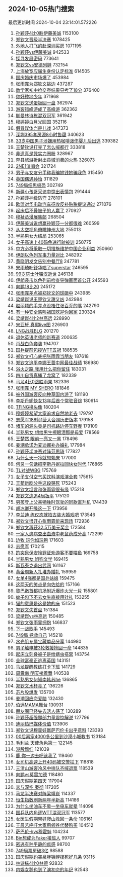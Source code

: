 ## 2024-10-05热门搜索 
最后更新时间 2024-10-04 23:14:01.572226 
1. [孙颖莎4比0胜伊藤美诚](https://s.weibo.com/weibo?q=%23%E5%AD%99%E9%A2%96%E8%8E%8E4%E6%AF%940%E8%83%9C%E4%BC%8A%E8%97%A4%E7%BE%8E%E8%AF%9A%23&t=31&band_rank=1&Refer=top) 1153100
1. [郑钦文晋级半决赛](https://s.weibo.com/weibo?q=%E9%83%91%E9%92%A6%E6%96%87%E6%99%8B%E7%BA%A7%E5%8D%8A%E5%86%B3%E8%B5%9B&t=31&band_rank=1&Refer=top) 1078425
1. [外地人打飞的赴深圳买房](https://s.weibo.com/weibo?q=%23%E5%A4%96%E5%9C%B0%E4%BA%BA%E6%89%93%E9%A3%9E%E7%9A%84%E8%B5%B4%E6%B7%B1%E5%9C%B3%E4%B9%B0%E6%88%BF%23&t=31&band_rank=1&Refer=top) 1071195
1. [孙颖莎vs伊藤美诚](https://s.weibo.com/weibo?q=%23%E5%AD%99%E9%A2%96%E8%8E%8Evs%E4%BC%8A%E8%97%A4%E7%BE%8E%E8%AF%9A%23&t=31&band_rank=2&Refer=top) 942533
1. [探寻发展密码](https://s.weibo.com/weibo?q=%23%E6%8E%A2%E5%AF%BB%E5%8F%91%E5%B1%95%E5%AF%86%E7%A0%81%23&t=31&band_rank=3&Refer=top) 773641
1. [郑钦文vs安德列娃](https://s.weibo.com/weibo?q=%E9%83%91%E9%92%A6%E6%96%87vs%E5%AE%89%E5%BE%B7%E5%88%97%E5%A8%83&t=31&band_rank=4&Refer=top) 732154
1. [上海放宽应届生身份认定标准](https://s.weibo.com/weibo?q=%23%E4%B8%8A%E6%B5%B7%E6%94%BE%E5%AE%BD%E5%BA%94%E5%B1%8A%E7%94%9F%E8%BA%AB%E4%BB%BD%E8%AE%A4%E5%AE%9A%E6%A0%87%E5%87%86%23&t=31&band_rank=5&Refer=top) 614505
1. [国庆婚庆市场爆了](https://s.weibo.com/weibo?q=%23%E5%9B%BD%E5%BA%86%E5%A9%9A%E5%BA%86%E5%B8%82%E5%9C%BA%E7%88%86%E4%BA%86%23&t=31&band_rank=6&Refer=top) 453984
1. [张雨霏为郑钦文挑边](https://s.weibo.com/weibo?q=%23%E5%BC%A0%E9%9B%A8%E9%9C%8F%E4%B8%BA%E9%83%91%E9%92%A6%E6%96%87%E6%8C%91%E8%BE%B9%23&t=31&band_rank=2&Refer=top) 437287
1. [数学家初中抢交卷结果只考了18分](https://s.weibo.com/weibo?q=%23%E6%95%B0%E5%AD%A6%E5%AE%B6%E5%88%9D%E4%B8%AD%E6%8A%A2%E4%BA%A4%E5%8D%B7%E7%BB%93%E6%9E%9C%E5%8F%AA%E8%80%83%E4%BA%8618%E5%88%86%23&t=31&band_rank=24&Refer=top) 376400
1. [你好种地少年](https://s.weibo.com/weibo?q=%E4%BD%A0%E5%A5%BD%E7%A7%8D%E5%9C%B0%E5%B0%91%E5%B9%B4&t=31&band_rank=8&Refer=top) 371968
1. [郑钦文送蛋扳回一盘](https://s.weibo.com/weibo?q=%23%E9%83%91%E9%92%A6%E6%96%87%E9%80%81%E8%9B%8B%E6%89%B3%E5%9B%9E%E4%B8%80%E7%9B%98%23&t=31&band_rank=9&Refer=top) 362974
1. [游客错峰游成了高峰游](https://s.weibo.com/weibo?q=%23%E6%B8%B8%E5%AE%A2%E9%94%99%E5%B3%B0%E6%B8%B8%E6%88%90%E4%BA%86%E9%AB%98%E5%B3%B0%E6%B8%B8%23&t=31&band_rank=10&Refer=top) 362362
1. [蒯曼林诗栋混双冠军](https://s.weibo.com/weibo?q=%23%E8%92%AF%E6%9B%BC%E6%9E%97%E8%AF%97%E6%A0%8B%E6%B7%B7%E5%8F%8C%E5%86%A0%E5%86%9B%23&t=31&band_rank=2&Refer=top) 361942
1. [穆婷婷白月光回国](https://s.weibo.com/weibo?q=%E7%A9%86%E5%A9%B7%E5%A9%B7%E7%99%BD%E6%9C%88%E5%85%89%E5%9B%9E%E5%9B%BD&t=31&band_rank=11&Refer=top) 352116
1. [假冒媒体岂是儿戏](https://s.weibo.com/weibo?q=%23%E5%81%87%E5%86%92%E5%AA%92%E4%BD%93%E5%B2%82%E6%98%AF%E5%84%BF%E6%88%8F%23&t=31&band_rank=12&Refer=top) 347373
1. [深圳395套房源8小时售罄](https://s.weibo.com/weibo?q=%23%E6%B7%B1%E5%9C%B3395%E5%A5%97%E6%88%BF%E6%BA%908%E5%B0%8F%E6%97%B6%E5%94%AE%E7%BD%84%23&t=31&band_rank=4&Refer=top) 340623
1. [33岁中国男子涉嫌用热咖啡泼伤婴儿后出逃](https://s.weibo.com/weibo?q=%2333%E5%B2%81%E4%B8%AD%E5%9B%BD%E7%94%B7%E5%AD%90%E6%B6%89%E5%AB%8C%E7%94%A8%E7%83%AD%E5%92%96%E5%95%A1%E6%B3%BC%E4%BC%A4%E5%A9%B4%E5%84%BF%E5%90%8E%E5%87%BA%E9%80%83%23&t=31&band_rank=13&Refer=top) 339382
1. [王楚钦说打完了怎么喊都行](https://s.weibo.com/weibo?q=%23%E7%8E%8B%E6%A5%9A%E9%92%A6%E8%AF%B4%E6%89%93%E5%AE%8C%E4%BA%86%E6%80%8E%E4%B9%88%E5%96%8A%E9%83%BD%E8%A1%8C%23&t=31&band_rank=14&Refer=top) 333818
1. [非遗真是凭实力圈粉](https://s.weibo.com/weibo?q=%23%E9%9D%9E%E9%81%97%E7%9C%9F%E6%98%AF%E5%87%AD%E5%AE%9E%E5%8A%9B%E5%9C%88%E7%B2%89%23&t=31&band_rank=3&Refer=top) 328967
1. [奔县旅游折射出县域消费的火热](https://s.weibo.com/weibo?q=%23%E5%A5%94%E5%8E%BF%E6%97%85%E6%B8%B8%E6%8A%98%E5%B0%84%E5%87%BA%E5%8E%BF%E5%9F%9F%E6%B6%88%E8%B4%B9%E7%9A%84%E7%81%AB%E7%83%AD%23&t=31&band_rank=15&Refer=top) 326073
1. [2NE1演唱会](https://s.weibo.com/weibo?q=2NE1%E6%BC%94%E5%94%B1%E4%BC%9A&t=31&band_rank=16&Refer=top) 321724
1. [男子与女友分手称我骗她钱她骗我色](https://s.weibo.com/weibo?q=%23%E7%94%B7%E5%AD%90%E4%B8%8E%E5%A5%B3%E5%8F%8B%E5%88%86%E6%89%8B%E7%A7%B0%E6%88%91%E9%AA%97%E5%A5%B9%E9%92%B1%E5%A5%B9%E9%AA%97%E6%88%91%E8%89%B2%23&t=31&band_rank=17&Refer=top) 315450
1. [英国偶遇孙怡](https://s.weibo.com/weibo?q=%23%E8%8B%B1%E5%9B%BD%E5%81%B6%E9%81%87%E5%AD%99%E6%80%A1%23&t=31&band_rank=18&Refer=top) 311829
1. [749局细思极恐](https://s.weibo.com/weibo?q=749%E5%B1%80%E7%BB%86%E6%80%9D%E6%9E%81%E6%81%90&t=31&band_rank=4&Refer=top) 302749
1. [新疆小孩哥采访中惊出表情包](https://s.weibo.com/weibo?q=%23%E6%96%B0%E7%96%86%E5%B0%8F%E5%AD%A9%E5%93%A5%E9%87%87%E8%AE%BF%E4%B8%AD%E6%83%8A%E5%87%BA%E8%A1%A8%E6%83%85%E5%8C%85%23&t=31&band_rank=5&Refer=top) 291444
1. [孙颖莎神级防守](https://s.weibo.com/weibo?q=%23%E5%AD%99%E9%A2%96%E8%8E%8E%E7%A5%9E%E7%BA%A7%E9%98%B2%E5%AE%88%23&t=31&band_rank=19&Refer=top) 278101
1. [欧盟对华电动汽车征收反补贴税提议通过](https://s.weibo.com/weibo?q=%23%E6%AC%A7%E7%9B%9F%E5%AF%B9%E5%8D%8E%E7%94%B5%E5%8A%A8%E6%B1%BD%E8%BD%A6%E5%BE%81%E6%94%B6%E5%8F%8D%E8%A1%A5%E8%B4%B4%E7%A8%8E%E6%8F%90%E8%AE%AE%E9%80%9A%E8%BF%87%23&t=31&band_rank=20&Refer=top) 271076
1. [起床后不叠被子的人赢了](https://s.weibo.com/weibo?q=%23%E8%B5%B7%E5%BA%8A%E5%90%8E%E4%B8%8D%E5%8F%A0%E8%A2%AB%E5%AD%90%E7%9A%84%E4%BA%BA%E8%B5%A2%E4%BA%86%23&t=31&band_rank=21&Refer=top) 270927
1. [穆祉丞漫展集邮](https://s.weibo.com/weibo?q=%E7%A9%86%E7%A5%89%E4%B8%9E%E6%BC%AB%E5%B1%95%E9%9B%86%E9%82%AE&t=31&band_rank=22&Refer=top) 268504
1. [伊藤美诚说想赢孙颖莎一分都很难](https://s.weibo.com/weibo?q=%23%E4%BC%8A%E8%97%A4%E7%BE%8E%E8%AF%9A%E8%AF%B4%E6%83%B3%E8%B5%A2%E5%AD%99%E9%A2%96%E8%8E%8E%E4%B8%80%E5%88%86%E9%83%BD%E5%BE%88%E9%9A%BE%23&t=31&band_rank=5&Refer=top) 260599
1. [从太空视角俯瞰神州大地](https://s.weibo.com/weibo?q=%23%E4%BB%8E%E5%A4%AA%E7%A9%BA%E8%A7%86%E8%A7%92%E4%BF%AF%E7%9E%B0%E7%A5%9E%E5%B7%9E%E5%A4%A7%E5%9C%B0%23&t=31&band_rank=6&Refer=top) 255013
1. [半熟男女大结局](https://s.weibo.com/weibo?q=%23%E5%8D%8A%E7%86%9F%E7%94%B7%E5%A5%B3%E5%A4%A7%E7%BB%93%E5%B1%80%23&t=31&band_rank=23&Refer=top) 253065
1. [女子高速上40码龟速行驶被训](https://s.weibo.com/weibo?q=%23%E5%A5%B3%E5%AD%90%E9%AB%98%E9%80%9F%E4%B8%8A40%E7%A0%81%E9%BE%9F%E9%80%9F%E8%A1%8C%E9%A9%B6%E8%A2%AB%E8%AE%AD%23&t=31&band_rank=8&Refer=top) 250775
1. [中方必将采取一切措施维护中国企业利益](https://s.weibo.com/weibo?q=%23%E4%B8%AD%E6%96%B9%E5%BF%85%E5%B0%86%E9%87%87%E5%8F%96%E4%B8%80%E5%88%87%E6%8E%AA%E6%96%BD%E7%BB%B4%E6%8A%A4%E4%B8%AD%E5%9B%BD%E4%BC%81%E4%B8%9A%E5%88%A9%E7%9B%8A%23&t=31&band_rank=9&Refer=top) 250660
1. [伊朗以色列军事力量对比](https://s.weibo.com/weibo?q=%23%E4%BC%8A%E6%9C%97%E4%BB%A5%E8%89%B2%E5%88%97%E5%86%9B%E4%BA%8B%E5%8A%9B%E9%87%8F%E5%AF%B9%E6%AF%94%23&t=31&band_rank=12&Refer=top) 248292
1. [黄晓明发文告别中餐厅8](https://s.weibo.com/weibo?q=%23%E9%BB%84%E6%99%93%E6%98%8E%E5%8F%91%E6%96%87%E5%91%8A%E5%88%AB%E4%B8%AD%E9%A4%90%E5%8E%858%23&t=31&band_rank=13&Refer=top) 247781
1. [宋雨琦叶舒华唱了superstar](https://s.weibo.com/weibo?q=%23%E5%AE%8B%E9%9B%A8%E7%90%A6%E5%8F%B6%E8%88%92%E5%8D%8E%E5%94%B1%E4%BA%86superstar%23&t=31&band_rank=14&Refer=top) 246595
1. [99岁院士叶铭汉逝世](https://s.weibo.com/weibo?q=%2399%E5%B2%81%E9%99%A2%E5%A3%AB%E5%8F%B6%E9%93%AD%E6%B1%89%E9%80%9D%E4%B8%96%23&t=31&band_rank=15&Refer=top) 246138
1. [伊朗袭击以色列前检查导弹画面首公开](https://s.weibo.com/weibo?q=%23%E4%BC%8A%E6%9C%97%E8%A2%AD%E5%87%BB%E4%BB%A5%E8%89%B2%E5%88%97%E5%89%8D%E6%A3%80%E6%9F%A5%E5%AF%BC%E5%BC%B9%E7%94%BB%E9%9D%A2%E9%A6%96%E5%85%AC%E5%BC%80%23&t=31&band_rank=24&Refer=top) 245593
1. [向鹏18比20](https://s.weibo.com/weibo?q=%23%E5%90%91%E9%B9%8F18%E6%AF%9420%23&t=31&band_rank=16&Refer=top) 245172
1. [张雨霏差点被郑钦文的球砸中](https://s.weibo.com/weibo?q=%23%E5%BC%A0%E9%9B%A8%E9%9C%8F%E5%B7%AE%E7%82%B9%E8%A2%AB%E9%83%91%E9%92%A6%E6%96%87%E7%9A%84%E7%90%83%E7%A0%B8%E4%B8%AD%23&t=31&band_rank=18&Refer=top) 243985
1. [梁靖崑说王楚钦又甜又凶](https://s.weibo.com/weibo?q=%23%E6%A2%81%E9%9D%96%E5%B4%91%E8%AF%B4%E7%8E%8B%E6%A5%9A%E9%92%A6%E5%8F%88%E7%94%9C%E5%8F%88%E5%87%B6%23&t=31&band_rank=19&Refer=top) 242984
1. [赵丽颖的手差点没捂住张百乔的嘴](https://s.weibo.com/weibo?q=%E8%B5%B5%E4%B8%BD%E9%A2%96%E7%9A%84%E6%89%8B%E5%B7%AE%E7%82%B9%E6%B2%A1%E6%8D%82%E4%BD%8F%E5%BC%A0%E7%99%BE%E4%B9%94%E7%9A%84%E5%98%B4&t=31&band_rank=20&Refer=top) 242790
1. [有一种安全感叫祖国欢迎你回家](https://s.weibo.com/weibo?q=%23%E6%9C%89%E4%B8%80%E7%A7%8D%E5%AE%89%E5%85%A8%E6%84%9F%E5%8F%AB%E7%A5%96%E5%9B%BD%E6%AC%A2%E8%BF%8E%E4%BD%A0%E5%9B%9E%E5%AE%B6%23&t=31&band_rank=6&Refer=top) 230324
1. [梁靖崑4比2林高远](https://s.weibo.com/weibo?q=%23%E6%A2%81%E9%9D%96%E5%B4%914%E6%AF%942%E6%9E%97%E9%AB%98%E8%BF%9C%23&t=31&band_rank=25&Refer=top) 228990
1. [宋亚轩 真假live图](https://s.weibo.com/weibo?q=%E5%AE%8B%E4%BA%9A%E8%BD%A9%20%E7%9C%9F%E5%81%87live%E5%9B%BE&t=31&band_rank=26&Refer=top) 226903
1. [LNG战胜BLG](https://s.weibo.com/weibo?q=LNG%E6%88%98%E8%83%9CBLG&t=31&band_rank=23&Refer=top) 201270
1. [退休英语老师的新赛道](https://s.weibo.com/weibo?q=%E9%80%80%E4%BC%91%E8%8B%B1%E8%AF%AD%E8%80%81%E5%B8%88%E7%9A%84%E6%96%B0%E8%B5%9B%E9%81%93&t=31&band_rank=27&Refer=top) 200635
1. [肖战白色套装](https://s.weibo.com/weibo?q=%E8%82%96%E6%88%98%E7%99%BD%E8%89%B2%E5%A5%97%E8%A3%85&t=31&band_rank=28&Refer=top) 194707
1. [国乒提前包揽WTT五冠](https://s.weibo.com/weibo?q=%23%E5%9B%BD%E4%B9%92%E6%8F%90%E5%89%8D%E5%8C%85%E6%8F%BDWTT%E4%BA%94%E5%86%A0%23&t=31&band_rank=24&Refer=top) 188535
1. [郑钦文打心底把张雨霏当朋友](https://s.weibo.com/weibo?q=%23%E9%83%91%E9%92%A6%E6%96%87%E6%89%93%E5%BF%83%E5%BA%95%E6%8A%8A%E5%BC%A0%E9%9B%A8%E9%9C%8F%E5%BD%93%E6%9C%8B%E5%8F%8B%23&t=31&band_rank=25&Refer=top) 187618
1. [郑钦文追平李娜王蔷中网最佳战绩](https://s.weibo.com/weibo?q=%23%E9%83%91%E9%92%A6%E6%96%87%E8%BF%BD%E5%B9%B3%E6%9D%8E%E5%A8%9C%E7%8E%8B%E8%94%B7%E4%B8%AD%E7%BD%91%E6%9C%80%E4%BD%B3%E6%88%98%E7%BB%A9%23&t=31&band_rank=26&Refer=top) 186980
1. [浴火之路 我用什么把你留住](https://s.weibo.com/weibo?q=%E6%B5%B4%E7%81%AB%E4%B9%8B%E8%B7%AF%20%E6%88%91%E7%94%A8%E4%BB%80%E4%B9%88%E6%8A%8A%E4%BD%A0%E7%95%99%E4%BD%8F&t=31&band_rank=29&Refer=top) 183031
1. [四川自贡真捅了龙窝了](https://s.weibo.com/weibo?q=%23%E5%9B%9B%E5%B7%9D%E8%87%AA%E8%B4%A1%E7%9C%9F%E6%8D%85%E4%BA%86%E9%BE%99%E7%AA%9D%E4%BA%86%23&t=31&band_rank=7&Refer=top) 182339
1. [马龙4比0战胜雨果](https://s.weibo.com/weibo?q=%23%E9%A9%AC%E9%BE%994%E6%AF%940%E6%88%98%E8%83%9C%E9%9B%A8%E6%9E%9C%23&t=31&band_rank=8&Refer=top) 182336
1. [张雨霏 MY SHERO](https://s.weibo.com/weibo?q=%E5%BC%A0%E9%9B%A8%E9%9C%8F%20MY%20SHERO&t=31&band_rank=27&Refer=top) 181846
1. [被外国游客反向种草国内游了](https://s.weibo.com/weibo?q=%23%E8%A2%AB%E5%A4%96%E5%9B%BD%E6%B8%B8%E5%AE%A2%E5%8F%8D%E5%90%91%E7%A7%8D%E8%8D%89%E5%9B%BD%E5%86%85%E6%B8%B8%E4%BA%86%23&t=31&band_rank=9&Refer=top) 181190
1. [李斯丹妮快女13年后首个常驻音综](https://s.weibo.com/weibo?q=%E6%9D%8E%E6%96%AF%E4%B8%B9%E5%A6%AE%E5%BF%AB%E5%A5%B313%E5%B9%B4%E5%90%8E%E9%A6%96%E4%B8%AA%E5%B8%B8%E9%A9%BB%E9%9F%B3%E7%BB%BC&t=31&band_rank=10&Refer=top) 180614
1. [TFING换头像](https://s.weibo.com/weibo?q=%23TFING%E6%8D%A2%E5%A4%B4%E5%83%8F%23&t=31&band_rank=28&Refer=top) 180204
1. [穆婷婷希望大家追求自然地老去](https://s.weibo.com/weibo?q=%23%E7%A9%86%E5%A9%B7%E5%A9%B7%E5%B8%8C%E6%9C%9B%E5%A4%A7%E5%AE%B6%E8%BF%BD%E6%B1%82%E8%87%AA%E7%84%B6%E5%9C%B0%E8%80%81%E5%8E%BB%23&t=31&band_rank=11&Refer=top) 179797
1. [志愿军188师1营大合照历史版本](https://s.weibo.com/weibo?q=%E5%BF%97%E6%84%BF%E5%86%9B188%E5%B8%881%E8%90%A5%E5%A4%A7%E5%90%88%E7%85%A7%E5%8E%86%E5%8F%B2%E7%89%88%E6%9C%AC&t=31&band_rank=30&Refer=top) 179158
1. [堵车的源头竟是司机路边停车野餐](https://s.weibo.com/weibo?q=%23%E5%A0%B5%E8%BD%A6%E7%9A%84%E6%BA%90%E5%A4%B4%E7%AB%9F%E6%98%AF%E5%8F%B8%E6%9C%BA%E8%B7%AF%E8%BE%B9%E5%81%9C%E8%BD%A6%E9%87%8E%E9%A4%90%23&t=31&band_rank=12&Refer=top) 179109
1. [半熟男女 想给男生擦眼泪那是母爱](https://s.weibo.com/weibo?q=%E5%8D%8A%E7%86%9F%E7%94%B7%E5%A5%B3%20%E6%83%B3%E7%BB%99%E7%94%B7%E7%94%9F%E6%93%A6%E7%9C%BC%E6%B3%AA%E9%82%A3%E6%98%AF%E6%AF%8D%E7%88%B1&t=31&band_rank=29&Refer=top) 178569
1. [王楚然 眼前一亮又一黑](https://s.weibo.com/weibo?q=%E7%8E%8B%E6%A5%9A%E7%84%B6%20%E7%9C%BC%E5%89%8D%E4%B8%80%E4%BA%AE%E5%8F%88%E4%B8%80%E9%BB%91&t=31&band_rank=13&Refer=top) 178496
1. [姜潮承诺为麦迪娜补办婚礼](https://s.weibo.com/weibo?q=%E5%A7%9C%E6%BD%AE%E6%89%BF%E8%AF%BA%E4%B8%BA%E9%BA%A6%E8%BF%AA%E5%A8%9C%E8%A1%A5%E5%8A%9E%E5%A9%9A%E7%A4%BC&t=31&band_rank=14&Refer=top) 177984
1. [孙颖莎半决赛对阵范思琦](https://s.weibo.com/weibo?q=%23%E5%AD%99%E9%A2%96%E8%8E%8E%E5%8D%8A%E5%86%B3%E8%B5%9B%E5%AF%B9%E9%98%B5%E8%8C%83%E6%80%9D%E7%90%A6%23&t=31&band_rank=31&Refer=top) 177827
1. [为什么天一冷就想赖床](https://s.weibo.com/weibo?q=%23%E4%B8%BA%E4%BB%80%E4%B9%88%E5%A4%A9%E4%B8%80%E5%86%B7%E5%B0%B1%E6%83%B3%E8%B5%96%E5%BA%8A%23&t=31&band_rank=15&Refer=top) 177000
1. [何炅一句话把李斯丹妮拉回快女时代](https://s.weibo.com/weibo?q=%E4%BD%95%E7%82%85%E4%B8%80%E5%8F%A5%E8%AF%9D%E6%8A%8A%E6%9D%8E%E6%96%AF%E4%B8%B9%E5%A6%AE%E6%8B%89%E5%9B%9E%E5%BF%AB%E5%A5%B3%E6%97%B6%E4%BB%A3&t=31&band_rank=16&Refer=top) 176865
1. [TL对战WBG](https://s.weibo.com/weibo?q=%23TL%E5%AF%B9%E6%88%98WBG%23&t=31&band_rank=30&Refer=top) 175769
1. [女子支付空气买饮料演戏演全套](https://s.weibo.com/weibo?q=%23%E5%A5%B3%E5%AD%90%E6%94%AF%E4%BB%98%E7%A9%BA%E6%B0%94%E4%B9%B0%E9%A5%AE%E6%96%99%E6%BC%94%E6%88%8F%E6%BC%94%E5%85%A8%E5%A5%97%23&t=31&band_rank=17&Refer=top) 175615
1. [王菊新剧分手这段哭死](https://s.weibo.com/weibo?q=%E7%8E%8B%E8%8F%8A%E6%96%B0%E5%89%A7%E5%88%86%E6%89%8B%E8%BF%99%E6%AE%B5%E5%93%AD%E6%AD%BB&t=31&band_rank=18&Refer=top) 175243
1. [郑钦文坦言和张雨霏很有缘](https://s.weibo.com/weibo?q=%23%E9%83%91%E9%92%A6%E6%96%87%E5%9D%A6%E8%A8%80%E5%92%8C%E5%BC%A0%E9%9B%A8%E9%9C%8F%E5%BE%88%E6%9C%89%E7%BC%98%23&t=31&band_rank=31&Refer=top) 175218
1. [郑钦文连追4局扳平](https://s.weibo.com/weibo?q=%23%E9%83%91%E9%92%A6%E6%96%87%E8%BF%9E%E8%BF%BD4%E5%B1%80%E6%89%B3%E5%B9%B3%23&t=31&band_rank=32&Refer=top) 175120
1. [男孩登上父亲牺牲时驾驶的同款直升机](https://s.weibo.com/weibo?q=%23%E7%94%B7%E5%AD%A9%E7%99%BB%E4%B8%8A%E7%88%B6%E4%BA%B2%E7%89%BA%E7%89%B2%E6%97%B6%E9%A9%BE%E9%A9%B6%E7%9A%84%E5%90%8C%E6%AC%BE%E7%9B%B4%E5%8D%87%E6%9C%BA%23&t=31&band_rank=19&Refer=top) 174439
1. [胡冰卿开嗓这一下](https://s.weibo.com/weibo?q=%E8%83%A1%E5%86%B0%E5%8D%BF%E5%BC%80%E5%97%93%E8%BF%99%E4%B8%80%E4%B8%8B&t=31&band_rank=20&Refer=top) 173956
1. [李兰迪 练仪态就拍古装大婚戏吧](https://s.weibo.com/weibo?q=%E6%9D%8E%E5%85%B0%E8%BF%AA%20%E7%BB%83%E4%BB%AA%E6%80%81%E5%B0%B1%E6%8B%8D%E5%8F%A4%E8%A3%85%E5%A4%A7%E5%A9%9A%E6%88%8F%E5%90%A7&t=31&band_rank=32&Refer=top) 173546
1. [郑钦文很开心张雨霏能来现场](https://s.weibo.com/weibo?q=%23%E9%83%91%E9%92%A6%E6%96%87%E5%BE%88%E5%BC%80%E5%BF%83%E5%BC%A0%E9%9B%A8%E9%9C%8F%E8%83%BD%E6%9D%A5%E7%8E%B0%E5%9C%BA%23&t=31&band_rank=33&Refer=top) 172936
1. [郑钦文再获32.5万美元奖金](https://s.weibo.com/weibo?q=%23%E9%83%91%E9%92%A6%E6%96%87%E5%86%8D%E8%8E%B732.5%E4%B8%87%E7%BE%8E%E5%85%83%E5%A5%96%E9%87%91%23&t=31&band_rank=34&Refer=top) 172584
1. [一家人患病查出血液中老鼠药成分高](https://s.weibo.com/weibo?q=%23%E4%B8%80%E5%AE%B6%E4%BA%BA%E6%82%A3%E7%97%85%E6%9F%A5%E5%87%BA%E8%A1%80%E6%B6%B2%E4%B8%AD%E8%80%81%E9%BC%A0%E8%8D%AF%E6%88%90%E5%88%86%E9%AB%98%23&t=31&band_rank=22&Refer=top) 172299
1. [边牧 玩你如玩狗](https://s.weibo.com/weibo?q=%E8%BE%B9%E7%89%A7%20%E7%8E%A9%E4%BD%A0%E5%A6%82%E7%8E%A9%E7%8B%97&t=31&band_rank=23&Refer=top) 171603
1. [志愿军](https://s.weibo.com/weibo?q=%E5%BF%97%E6%84%BF%E5%86%9B&t=31&band_rank=25&Refer=top) 170215
1. [趵突泉保安拎罪证劝游客不要喂鱼](https://s.weibo.com/weibo?q=%23%E8%B6%B5%E7%AA%81%E6%B3%89%E4%BF%9D%E5%AE%89%E6%8B%8E%E7%BD%AA%E8%AF%81%E5%8A%9D%E6%B8%B8%E5%AE%A2%E4%B8%8D%E8%A6%81%E5%96%82%E9%B1%BC%23&t=31&band_rank=26&Refer=top) 169758
1. [半熟男女 姐狗文学](https://s.weibo.com/weibo?q=%E5%8D%8A%E7%86%9F%E7%94%B7%E5%A5%B3%20%E5%A7%90%E7%8B%97%E6%96%87%E5%AD%A6&t=31&band_rank=27&Refer=top) 169415
1. [斯瓦泰克退出武网](https://s.weibo.com/weibo?q=%23%E6%96%AF%E7%93%A6%E6%B3%B0%E5%85%8B%E9%80%80%E5%87%BA%E6%AD%A6%E7%BD%91%23&t=31&band_rank=33&Refer=top) 161167
1. [黄金周新人扎堆办婚礼](https://s.weibo.com/weibo?q=%23%E9%BB%84%E9%87%91%E5%91%A8%E6%96%B0%E4%BA%BA%E6%89%8E%E5%A0%86%E5%8A%9E%E5%A9%9A%E7%A4%BC%23&t=31&band_rank=34&Refer=top) 159959
1. [女单4强都是国乒姑娘](https://s.weibo.com/weibo?q=%23%E5%A5%B3%E5%8D%954%E5%BC%BA%E9%83%BD%E6%98%AF%E5%9B%BD%E4%B9%92%E5%A7%91%E5%A8%98%23&t=31&band_rank=35&Refer=top) 159475
1. [这两天的笑点是向佐给的](https://s.weibo.com/weibo?q=%E8%BF%99%E4%B8%A4%E5%A4%A9%E7%9A%84%E7%AC%91%E7%82%B9%E6%98%AF%E5%90%91%E4%BD%90%E7%BB%99%E7%9A%84&t=31&band_rank=37&Refer=top) 157166
1. [黎巴嫩首都机场附近爆炸火光一片](https://s.weibo.com/weibo?q=%23%E9%BB%8E%E5%B7%B4%E5%AB%A9%E9%A6%96%E9%83%BD%E6%9C%BA%E5%9C%BA%E9%99%84%E8%BF%91%E7%88%86%E7%82%B8%E7%81%AB%E5%85%89%E4%B8%80%E7%89%87%23&t=31&band_rank=28&Refer=top) 155801
1. [蚊子包下不去女生直接用针扎](https://s.weibo.com/weibo?q=%23%E8%9A%8A%E5%AD%90%E5%8C%85%E4%B8%8B%E4%B8%8D%E5%8E%BB%E5%A5%B3%E7%94%9F%E7%9B%B4%E6%8E%A5%E7%94%A8%E9%92%88%E6%89%8E%23&t=31&band_rank=38&Refer=top) 153255
1. [猫的意思是这是她的床](https://s.weibo.com/weibo?q=%23%E7%8C%AB%E7%9A%84%E6%84%8F%E6%80%9D%E6%98%AF%E8%BF%99%E6%98%AF%E5%A5%B9%E7%9A%84%E5%BA%8A%23&t=31&band_rank=29&Refer=top) 151523
1. [郑钦文失首盘](https://s.weibo.com/weibo?q=%E9%83%91%E9%92%A6%E6%96%87%E5%A4%B1%E9%A6%96%E7%9B%98&t=31&band_rank=36&Refer=top) 151384
1. [梁靖崑vs林高远](https://s.weibo.com/weibo?q=%E6%A2%81%E9%9D%96%E5%B4%91vs%E6%9E%97%E9%AB%98%E8%BF%9C&t=31&band_rank=37&Refer=top) 150485
1. [郑钦文张雨霏拥抱](https://s.weibo.com/weibo?q=%23%E9%83%91%E9%92%A6%E6%96%87%E5%BC%A0%E9%9B%A8%E9%9C%8F%E6%8B%A5%E6%8A%B1%23&t=31&band_rank=38&Refer=top) 146837
1. [下一战歌手](https://s.weibo.com/weibo?q=%E4%B8%8B%E4%B8%80%E6%88%98%E6%AD%8C%E6%89%8B&t=31&band_rank=39&Refer=top) 145493
1. [749局 拯救自己](https://s.weibo.com/weibo?q=749%E5%B1%80%20%E6%8B%AF%E6%95%91%E8%87%AA%E5%B7%B1&t=31&band_rank=39&Refer=top) 145218
1. [水光肌专属宝藏单品分享](https://s.weibo.com/weibo?q=%E6%B0%B4%E5%85%89%E8%82%8C%E4%B8%93%E5%B1%9E%E5%AE%9D%E8%97%8F%E5%8D%95%E5%93%81%E5%88%86%E4%BA%AB&t=31&band_rank=40&Refer=top) 144980
1. [男子触电被3轮救援抢回一命](https://s.weibo.com/weibo?q=%23%E7%94%B7%E5%AD%90%E8%A7%A6%E7%94%B5%E8%A2%AB3%E8%BD%AE%E6%95%91%E6%8F%B4%E6%8A%A2%E5%9B%9E%E4%B8%80%E5%91%BD%23&t=31&band_rank=41&Refer=top) 144835
1. [起床立刻叠被子是给螨虫搭窝](https://s.weibo.com/weibo?q=%23%E8%B5%B7%E5%BA%8A%E7%AB%8B%E5%88%BB%E5%8F%A0%E8%A2%AB%E5%AD%90%E6%98%AF%E7%BB%99%E8%9E%A8%E8%99%AB%E6%90%AD%E7%AA%9D%23&t=31&band_rank=30&Refer=top) 143754
1. [全球富豪正逃离英国](https://s.weibo.com/weibo?q=%23%E5%85%A8%E7%90%83%E5%AF%8C%E8%B1%AA%E6%AD%A3%E9%80%83%E7%A6%BB%E8%8B%B1%E5%9B%BD%23&t=31&band_rank=42&Refer=top) 143151
1. [马龙提醒教练打卡下班](https://s.weibo.com/weibo?q=%23%E9%A9%AC%E9%BE%99%E6%8F%90%E9%86%92%E6%95%99%E7%BB%83%E6%89%93%E5%8D%A1%E4%B8%8B%E7%8F%AD%23&t=31&band_rank=31&Refer=top) 141729
1. [周震南 明天接着舞](https://s.weibo.com/weibo?q=%E5%91%A8%E9%9C%87%E5%8D%97%20%E6%98%8E%E5%A4%A9%E6%8E%A5%E7%9D%80%E8%88%9E&t=31&band_rank=40&Refer=top) 140538
1. [半熟男女何知南韩苏he](https://s.weibo.com/weibo?q=%E5%8D%8A%E7%86%9F%E7%94%B7%E5%A5%B3%E4%BD%95%E7%9F%A5%E5%8D%97%E9%9F%A9%E8%8B%8Fhe&t=31&band_rank=43&Refer=top) 136865
1. [郑钦文水杯亮了](https://s.weibo.com/weibo?q=%23%E9%83%91%E9%92%A6%E6%96%87%E6%B0%B4%E6%9D%AF%E4%BA%AE%E4%BA%86%23&t=31&band_rank=43&Refer=top) 136226
1. [芯片股爆发](https://s.weibo.com/weibo?q=%23%E8%8A%AF%E7%89%87%E8%82%A1%E7%88%86%E5%8F%91%23&t=31&band_rank=32&Refer=top) 135700
1. [姜潮回应恋爱脑](https://s.weibo.com/weibo?q=%E5%A7%9C%E6%BD%AE%E5%9B%9E%E5%BA%94%E6%81%8B%E7%88%B1%E8%84%91&t=31&band_rank=33&Refer=top) 132430
1. [伯远MAMA舞台](https://s.weibo.com/weibo?q=%23%E4%BC%AF%E8%BF%9CMAMA%E8%88%9E%E5%8F%B0%23&t=31&band_rank=44&Refer=top) 130931
1. [朋友圈已经失去活人感了](https://s.weibo.com/weibo?q=%23%E6%9C%8B%E5%8F%8B%E5%9C%88%E5%B7%B2%E7%BB%8F%E5%A4%B1%E5%8E%BB%E6%B4%BB%E4%BA%BA%E6%84%9F%E4%BA%86%23&t=31&band_rank=34&Refer=top) 130289
1. [孙颖莎超强腿部力量震惊解说](https://s.weibo.com/weibo?q=%23%E5%AD%99%E9%A2%96%E8%8E%8E%E8%B6%85%E5%BC%BA%E8%85%BF%E9%83%A8%E5%8A%9B%E9%87%8F%E9%9C%87%E6%83%8A%E8%A7%A3%E8%AF%B4%23&t=31&band_rank=45&Refer=top) 127796
1. [迪丽热巴媒体价值](https://s.weibo.com/weibo?q=%23%E8%BF%AA%E4%B8%BD%E7%83%AD%E5%B7%B4%E5%AA%92%E4%BD%93%E4%BB%B7%E5%80%BC%23&t=31&band_rank=45&Refer=top) 123906
1. [郑钦文说穆霍娃赢萨巴伦卡出乎意料](https://s.weibo.com/weibo?q=%23%E9%83%91%E9%92%A6%E6%96%87%E8%AF%B4%E7%A9%86%E9%9C%8D%E5%A8%83%E8%B5%A2%E8%90%A8%E5%B7%B4%E4%BC%A6%E5%8D%A1%E5%87%BA%E4%B9%8E%E6%84%8F%E6%96%99%23&t=31&band_rank=46&Refer=top) 123393
1. [00后离家4000多公里到沙漠小城教书](https://s.weibo.com/weibo?q=%2300%E5%90%8E%E7%A6%BB%E5%AE%B64000%E5%A4%9A%E5%85%AC%E9%87%8C%E5%88%B0%E6%B2%99%E6%BC%A0%E5%B0%8F%E5%9F%8E%E6%95%99%E4%B9%A6%23&t=31&band_rank=35&Refer=top) 123184
1. [毛利兰 天使角色第一](https://s.weibo.com/weibo?q=%E6%AF%9B%E5%88%A9%E5%85%B0%20%E5%A4%A9%E4%BD%BF%E8%A7%92%E8%89%B2%E7%AC%AC%E4%B8%80&t=31&band_rank=47&Refer=top) 122145
1. [港股飘红](https://s.weibo.com/weibo?q=%23%E6%B8%AF%E8%82%A1%E9%A3%98%E7%BA%A2%23&t=31&band_rank=36&Refer=top) 121039
1. [鹿 你一边去吧该我了](https://s.weibo.com/weibo?q=%E9%B9%BF%20%E4%BD%A0%E4%B8%80%E8%BE%B9%E5%8E%BB%E5%90%A7%E8%AF%A5%E6%88%91%E4%BA%86&t=31&band_rank=49&Refer=top) 119460
1. [女司机高速上开40码被交警拦下](https://s.weibo.com/weibo?q=%23%E5%A5%B3%E5%8F%B8%E6%9C%BA%E9%AB%98%E9%80%9F%E4%B8%8A%E5%BC%8040%E7%A0%81%E8%A2%AB%E4%BA%A4%E8%AD%A6%E6%8B%A6%E4%B8%8B%23&t=31&band_rank=37&Refer=top) 118818
1. [三清山游客冷风中排队齐喊退票](https://s.weibo.com/weibo?q=%23%E4%B8%89%E6%B8%85%E5%B1%B1%E6%B8%B8%E5%AE%A2%E5%86%B7%E9%A3%8E%E4%B8%AD%E6%8E%92%E9%98%9F%E9%BD%90%E5%96%8A%E9%80%80%E7%A5%A8%23&t=31&band_rank=38&Refer=top) 118539
1. [向鹏vs莫雷加德](https://s.weibo.com/weibo?q=%23%E5%90%91%E9%B9%8Fvs%E8%8E%AB%E9%9B%B7%E5%8A%A0%E5%BE%B7%23&t=31&band_rank=50&Refer=top) 118480
1. [国庆假期第四天](https://s.weibo.com/weibo?q=%23%E5%9B%BD%E5%BA%86%E5%81%87%E6%9C%9F%E7%AC%AC%E5%9B%9B%E5%A4%A9%23&t=31&band_rank=39&Refer=top) 117904
1. [恋与深空 秦彻](https://s.weibo.com/weibo?q=%E6%81%8B%E4%B8%8E%E6%B7%B1%E7%A9%BA%20%E7%A7%A6%E5%BD%BB&t=31&band_rank=48&Refer=top) 117205
1. [马龙半决赛对阵梁靖崑](https://s.weibo.com/weibo?q=%23%E9%A9%AC%E9%BE%99%E5%8D%8A%E5%86%B3%E8%B5%9B%E5%AF%B9%E9%98%B5%E6%A2%81%E9%9D%96%E5%B4%91%23&t=31&band_rank=49&Refer=top) 114337
1. [恒生指数刷新两年半新高](https://s.weibo.com/weibo?q=%23%E6%81%92%E7%94%9F%E6%8C%87%E6%95%B0%E5%88%B7%E6%96%B0%E4%B8%A4%E5%B9%B4%E5%8D%8A%E6%96%B0%E9%AB%98%23&t=31&band_rank=40&Refer=top) 114186
1. [为什么坐油车不晕一坐电车就晕](https://s.weibo.com/weibo?q=%23%E4%B8%BA%E4%BB%80%E4%B9%88%E5%9D%90%E6%B2%B9%E8%BD%A6%E4%B8%8D%E6%99%95%E4%B8%80%E5%9D%90%E7%94%B5%E8%BD%A6%E5%B0%B1%E6%99%95%23&t=31&band_rank=41&Refer=top) 114098
1. [国乒队内角逐WTT混双冠军](https://s.weibo.com/weibo?q=%23%E5%9B%BD%E4%B9%92%E9%98%9F%E5%86%85%E8%A7%92%E9%80%90WTT%E6%B7%B7%E5%8F%8C%E5%86%A0%E5%86%9B%23&t=31&band_rank=50&Refer=top) 113577
1. [女医生假期带娃爬山救回一条命](https://s.weibo.com/weibo?q=%23%E5%A5%B3%E5%8C%BB%E7%94%9F%E5%81%87%E6%9C%9F%E5%B8%A6%E5%A8%83%E7%88%AC%E5%B1%B1%E6%95%91%E5%9B%9E%E4%B8%80%E6%9D%A1%E5%91%BD%23&t=31&band_rank=42&Refer=top) 106161
1. [王晨艺呼吁大家用领养代替购买](https://s.weibo.com/weibo?q=%E7%8E%8B%E6%99%A8%E8%89%BA%E5%91%BC%E5%90%81%E5%A4%A7%E5%AE%B6%E7%94%A8%E9%A2%86%E5%85%BB%E4%BB%A3%E6%9B%BF%E8%B4%AD%E4%B9%B0&t=31&band_rank=43&Refer=top) 104512
1. [萨巴伦卡vs穆霍娃](https://s.weibo.com/weibo?q=%E8%90%A8%E5%B7%B4%E4%BC%A6%E5%8D%A1vs%E7%A9%86%E9%9C%8D%E5%A8%83&t=31&band_rank=44&Refer=top) 104234
1. [Bin想成为Faker接班人](https://s.weibo.com/weibo?q=%23Bin%E6%83%B3%E6%88%90%E4%B8%BAFaker%E6%8E%A5%E7%8F%AD%E4%BA%BA%23&t=31&band_rank=45&Refer=top) 99707
1. [密逃有种平静的疯感](https://s.weibo.com/weibo?q=%E5%AF%86%E9%80%83%E6%9C%89%E7%A7%8D%E5%B9%B3%E9%9D%99%E7%9A%84%E7%96%AF%E6%84%9F&t=31&band_rank=46&Refer=top) 98700
1. [749局票房破3亿](https://s.weibo.com/weibo?q=%23749%E5%B1%80%E7%A5%A8%E6%88%BF%E7%A0%B43%E4%BA%BF%23&t=31&band_rank=47&Refer=top) 98588
1. [国庆假期趵突泉胖锦鲤撑死好几条](https://s.weibo.com/weibo?q=%23%E5%9B%BD%E5%BA%86%E5%81%87%E6%9C%9F%E8%B6%B5%E7%AA%81%E6%B3%89%E8%83%96%E9%94%A6%E9%B2%A4%E6%92%91%E6%AD%BB%E5%A5%BD%E5%87%A0%E6%9D%A1%23&t=31&band_rank=48&Refer=top) 93115
1. [林诗栋4比0林德](https://s.weibo.com/weibo?q=%23%E6%9E%97%E8%AF%97%E6%A0%8B4%E6%AF%940%E6%9E%97%E5%BE%B7%23&t=31&band_rank=49&Refer=top) 92832
1. [内娱女鹅也到了演初恋的年纪](https://s.weibo.com/weibo?q=%E5%86%85%E5%A8%B1%E5%A5%B3%E9%B9%85%E4%B9%9F%E5%88%B0%E4%BA%86%E6%BC%94%E5%88%9D%E6%81%8B%E7%9A%84%E5%B9%B4%E7%BA%AA&t=31&band_rank=50&Refer=top) 92543
